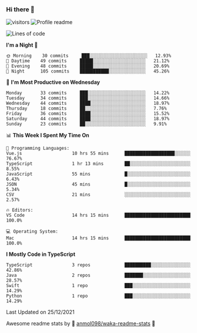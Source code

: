 ### Hi there 👋  
![visitors](https://visitor-badge.laobi.icu/badge?page_id=leverglowh) ![Profile readme](https://github.com/leverglowh/leverglowh/workflows/Profile%20readme/badge.svg?branch=master)

<!--START_SECTION:waka-->
![Lines of code](https://img.shields.io/badge/From%20Hello%20World%20I%27ve%20Written-17%20Thousand%20lines%20of%20code-blue)

**I'm a Night 🦉** 

```text
🌞 Morning    30 commits     ███░░░░░░░░░░░░░░░░░░░░░░   12.93% 
🌆 Daytime    49 commits     █████░░░░░░░░░░░░░░░░░░░░   21.12% 
🌃 Evening    48 commits     █████░░░░░░░░░░░░░░░░░░░░   20.69% 
🌙 Night      105 commits    ███████████░░░░░░░░░░░░░░   45.26%

```
📅 **I'm Most Productive on Wednesday** 

```text
Monday       33 commits     ███░░░░░░░░░░░░░░░░░░░░░░   14.22% 
Tuesday      34 commits     ███░░░░░░░░░░░░░░░░░░░░░░   14.66% 
Wednesday    44 commits     ████░░░░░░░░░░░░░░░░░░░░░   18.97% 
Thursday     18 commits     ██░░░░░░░░░░░░░░░░░░░░░░░   7.76% 
Friday       36 commits     ████░░░░░░░░░░░░░░░░░░░░░   15.52% 
Saturday     44 commits     ████░░░░░░░░░░░░░░░░░░░░░   18.97% 
Sunday       23 commits     ██░░░░░░░░░░░░░░░░░░░░░░░   9.91%

```


📊 **This Week I Spent My Time On** 

```text
💬 Programming Languages: 
Vue.js                   10 hrs 55 mins      ███████████████████░░░░░░   76.67% 
TypeScript               1 hr 13 mins        ██░░░░░░░░░░░░░░░░░░░░░░░   8.55% 
JavaScript               55 mins             █░░░░░░░░░░░░░░░░░░░░░░░░   6.43% 
JSON                     45 mins             █░░░░░░░░░░░░░░░░░░░░░░░░   5.34% 
CSV                      21 mins             ░░░░░░░░░░░░░░░░░░░░░░░░░   2.57%

🔥 Editors: 
VS Code                  14 hrs 15 mins      █████████████████████████   100.0%

💻 Operating System: 
Mac                      14 hrs 15 mins      █████████████████████████   100.0%

```

**I Mostly Code in TypeScript** 

```text
TypeScript               3 repos             ██████████░░░░░░░░░░░░░░░   42.86% 
Java                     2 repos             ███████░░░░░░░░░░░░░░░░░░   28.57% 
Swift                    1 repo              ███░░░░░░░░░░░░░░░░░░░░░░   14.29% 
Python                   1 repo              ███░░░░░░░░░░░░░░░░░░░░░░   14.29%

```



 Last Updated on 25/12/2021
<!--END_SECTION:waka-->


Awesome readme stats by :star2: [anmol098/waka-readme-stats](https://github.com/anmol098/waka-readme-stats) :star2:
